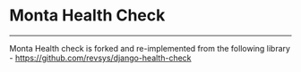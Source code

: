 # Monta Health Check

---

Monta Health check is forked and re-implemented from the following library - https://github.com/revsys/django-health-check